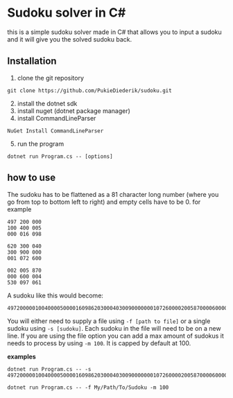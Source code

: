 # Sudoku solver in C#
this is a simple sudoku solver made in C# that allows you to input a sudoku and it will give you the solved sudoku back.

## Installation
1. clone the git repository

```
git clone https://github.com/PukieDiederik/sudoku.git
```
2. install the dotnet sdk
3. install nuget (dotnet package manager)
4. install CommandLineParser
```
NuGet Install CommandLineParser
```
5. run the program
```
dotnet run Program.cs -- [options]
```

## how to use
The sudoku has to be flattened as a 81 character long number (where you go from top to bottom left to right) and empty cells have to be 0. for example
```
497 200 000
100 400 005
000 016 098
  
620 300 040
300 900 000
001 072 600
  
002 005 870
000 600 004
530 097 061
```
A sudoku like this would become:
```
497200000100400005000016098620300040300900000001072600002005870000600004530097061
```

You will either need to supply a file using `-f [path to file]` or a single sudoku using `-s [sudoku]`. Each sudoku in the file will need to be on a new line. If you are using the file option you can add a max amount of sudokus it needs to process by using `-m 100`. It is capped by default at 100.

**examples**
```
dotnet run Program.cs -- -s 497200000100400005000016098620300040300900000001072600002005870000600004530097061
```
```
dotnet run Program.cs -- -f My/Path/To/Sudoku -m 100
```